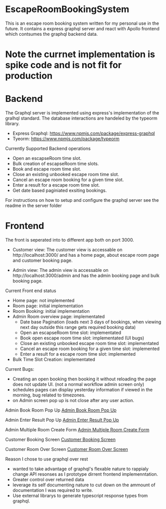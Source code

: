 # EscapeRoomBookingSystem
This is an escape room booking system written for my personal use in the future. It contains a express graphql server and react with Apollo frontend which contsumes the graphql backend data. 

# Note the currnet implementation is spike code and is not fit for production

# Backend

The Graphql server is implemented using express's implementation of the gralhql standard. The database interactions are handeled by the typeorm library.

* Express Graphql: https://www.npmjs.com/package/express-graphql
* Tyeorm: https://www.npmjs.com/package/typeorm

Currently Supported Backend operations

* Open an escapseRoom time slot.
* Bulk creation of escapseRoom time slots.
* Book and escape room time slot.
* Close an existing unbooked escape room time slot.
* Cancel an escape room booking for a given time slot.
* Enter a result for a escape room time slot.
* Get date based paginiated exsiting bookings.

For instructions on how to setup and configure the graphql server see the readme in the server folder

# Frontend

The front is seperated into to different app both on port 3000.  

* Customer view: The customer view is accessable on http://localhost:3000/ and has a home page, about escape room page and customer booking page.

* Admin view: The admin view is accessable on http://localhost:3000/admin and has the admin booking page and bulk booking page.



Current Front end status

* Home page: not implemented
* Room page: initial implementation
* Room Booking: initial implementation
* Admin Room overview page: implementated
  * Date base Pagination (loads next 3 days of bookings, when viewing next day outside this range gets required booking data)
  * Open an escapseRoom time slot: implementated
  * Book open escape room time slot: implementated (UI bugs)
  * Close an existing unbooked escape room time slot: implementated
  * Cancel an escape room booking for a given time slot: implemented
  * Enter a result for a escape room time slot: implemented
* Bulk Time Slot Creation: implementated

Current Bugs: 
* Creating an open booking then booking it without reloading the page does not update UI. (not a normal workflow admin screen only)
* schedules pages can display yesterday information if viewed in the morning, bug related to timezones.
* on Admin screen pop up is not close after any user action.

Admin Book Room Pop Up
[Admin Book Room Pop Up](https://github.com/sc2468/EscapeRoomBookingSystem/blob/main/read-me-screen-shots/admin-book-room-pop-up.png?raw=true)

Admin Enter Result Pop Up
[Admin Enter Result Pop Up](https://github.com/sc2468/EscapeRoomBookingSystem/blob/main/read-me-screen-shots/admin-enter-result-form.png)

Admin Multiple Room Create Form
[Admin Multiple Room Create Form](https://github.com/sc2468/EscapeRoomBookingSystem/blob/main/read-me-screen-shots/admin-multiple-room-creation-form.png)

Customer Booking Screen
[Customer Booking Screen](https://github.com/sc2468/EscapeRoomBookingSystem/blob/main/read-me-screen-shots/customer-book-room-pop-up.png)

Customer Room Over Screen
[Customer Room Over Screen](https://github.com/sc2468/EscapeRoomBookingSystem/blob/main/read-me-screen-shots/customer-book-over-page.png)

Reason I chose to use graphql over rest 
* wanted to take advantage of graphql's flexable nature to rappialy change API resonses as I prototype dirrent frontend implemenntation.
* Greater control over returned data
* leverage its self documenting nature to cut down on the ammount of documentation I was required to write.
* Use external librarys to generate typescript response types from graphql.

